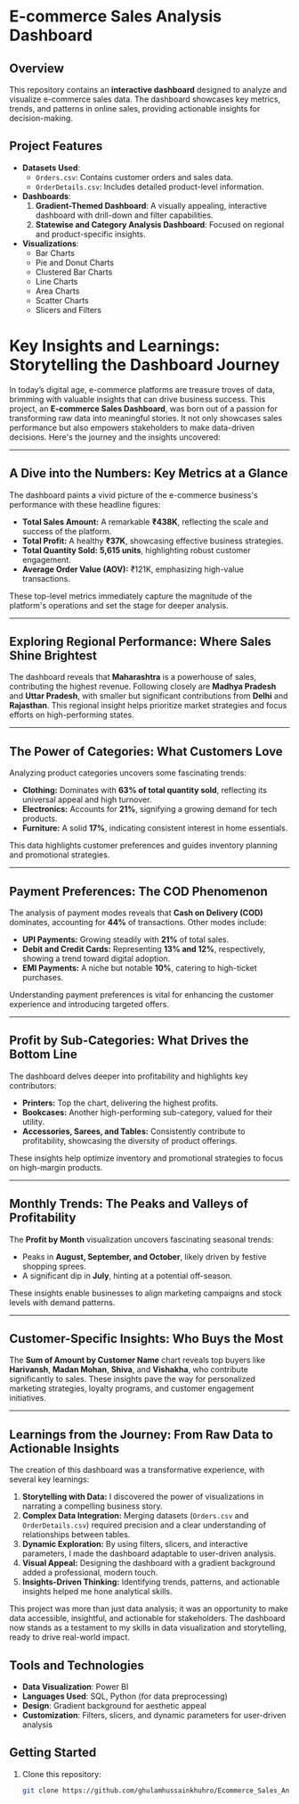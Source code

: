 # E-commerce Sales Analysis Dashboard

## Overview
This repository contains an **interactive dashboard** designed to analyze and visualize e-commerce sales data. The dashboard showcases key metrics, trends, and patterns in online sales, providing actionable insights for decision-making.

## Project Features
- **Datasets Used**: 
  - `Orders.csv`: Contains customer orders and sales data.
  - `OrderDetails.csv`: Includes detailed product-level information.
- **Dashboards**: 
  1. **Gradient-Themed Dashboard**: A visually appealing, interactive dashboard with drill-down and filter capabilities.
  2. **Statewise and Category Analysis Dashboard**: Focused on regional and product-specific insights.
- **Visualizations**: 
  - Bar Charts
  - Pie and Donut Charts
  - Clustered Bar Charts
  - Line Charts
  - Area Charts
  - Scatter Charts
  - Slicers and Filters

# Key Insights and Learnings: Storytelling the Dashboard Journey

In today’s digital age, e-commerce platforms are treasure troves of data, brimming with valuable insights that can drive business success. This project, an **E-commerce Sales Dashboard**, was born out of a passion for transforming raw data into meaningful stories. It not only showcases sales performance but also empowers stakeholders to make data-driven decisions. Here's the journey and the insights uncovered:

---

## A Dive into the Numbers: Key Metrics at a Glance

The dashboard paints a vivid picture of the e-commerce business's performance with these headline figures:  
- **Total Sales Amount:** A remarkable **₹438K**, reflecting the scale and success of the platform.  
- **Total Profit:** A healthy **₹37K**, showcasing effective business strategies.  
- **Total Quantity Sold:** **5,615 units**, highlighting robust customer engagement.  
- **Average Order Value (AOV):** ₹121K, emphasizing high-value transactions.  

These top-level metrics immediately capture the magnitude of the platform's operations and set the stage for deeper analysis.

---

## Exploring Regional Performance: **Where Sales Shine Brightest**

The dashboard reveals that **Maharashtra** is a powerhouse of sales, contributing the highest revenue. Following closely are **Madhya Pradesh** and **Uttar Pradesh**, with smaller but significant contributions from **Delhi** and **Rajasthan**. This regional insight helps prioritize market strategies and focus efforts on high-performing states.

---

## The Power of Categories: **What Customers Love**

Analyzing product categories uncovers some fascinating trends:  
- **Clothing:** Dominates with **63% of total quantity sold**, reflecting its universal appeal and high turnover.  
- **Electronics:** Accounts for **21%**, signifying a growing demand for tech products.  
- **Furniture:** A solid **17%**, indicating consistent interest in home essentials.

This data highlights customer preferences and guides inventory planning and promotional strategies.

---

## Payment Preferences: **The COD Phenomenon**

The analysis of payment modes reveals that **Cash on Delivery (COD)** dominates, accounting for **44%** of transactions. Other modes include:  
- **UPI Payments:** Growing steadily with **21%** of total sales.  
- **Debit and Credit Cards:** Representing **13% and 12%**, respectively, showing a trend toward digital adoption.  
- **EMI Payments:** A niche but notable **10%**, catering to high-ticket purchases.  

Understanding payment preferences is vital for enhancing the customer experience and introducing targeted offers.

---

## Profit by Sub-Categories: **What Drives the Bottom Line**

The dashboard delves deeper into profitability and highlights key contributors:  
- **Printers:** Top the chart, delivering the highest profits.  
- **Bookcases:** Another high-performing sub-category, valued for their utility.  
- **Accessories, Sarees, and Tables:** Consistently contribute to profitability, showcasing the diversity of product offerings.

These insights help optimize inventory and promotional strategies to focus on high-margin products.

---

## Monthly Trends: **The Peaks and Valleys of Profitability**

The **Profit by Month** visualization uncovers fascinating seasonal trends:  
- Peaks in **August, September, and October**, likely driven by festive shopping sprees.  
- A significant dip in **July**, hinting at a potential off-season.  

These insights enable businesses to align marketing campaigns and stock levels with demand patterns.

---

## Customer-Specific Insights: **Who Buys the Most**

The **Sum of Amount by Customer Name** chart reveals top buyers like **Harivansh**, **Madan Mohan**, **Shiva**, and **Vishakha**, who contribute significantly to sales. These insights pave the way for personalized marketing strategies, loyalty programs, and customer engagement initiatives.

---

## Learnings from the Journey: **From Raw Data to Actionable Insights**

The creation of this dashboard was a transformative experience, with several key learnings:  
1. **Storytelling with Data:** I discovered the power of visualizations in narrating a compelling business story.  
2. **Complex Data Integration:** Merging datasets (`Orders.csv` and `OrderDetails.csv`) required precision and a clear understanding of relationships between tables.  
3. **Dynamic Exploration:** By using filters, slicers, and interactive parameters, I made the dashboard adaptable to user-driven analysis.  
4. **Visual Appeal:** Designing the dashboard with a gradient background added a professional, modern touch.  
5. **Insights-Driven Thinking:** Identifying trends, patterns, and actionable insights helped me hone analytical skills.  

This project was more than just data analysis; it was an opportunity to make data accessible, insightful, and actionable for stakeholders. The dashboard now stands as a testament to my skills in data visualization and storytelling, ready to drive real-world impact.  

## Tools and Technologies
- **Data Visualization**: Power BI  
- **Languages Used**: SQL, Python (for data preprocessing)  
- **Design**: Gradient background for aesthetic appeal  
- **Customization**: Filters, slicers, and dynamic parameters for user-driven analysis  

## Getting Started
1. Clone this repository:  
   ```bash
   git clone https://github.com/ghulamhussainkhuhro/Ecommerce_Sales_Analysis.git
